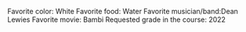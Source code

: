 Favorite color: White
Favorite food: Water
Favorite musician/band:Dean Lewies 
Favorite movie: Bambi
Requested grade in the course: 2022 
